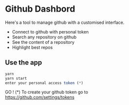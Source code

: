# Github Dashbord

Here's a tool to manage github with a customised interface.

* Connect to github with personal token
* Search any repository on github
* See the content of a repository
* Highlight best repos

## Use the app

```javascript
yarn
yarn start
enter your personal access token (*)
```
GO !
(*) To create your github token go to <https://github.com/settings/tokens>
